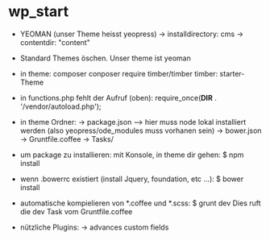 # wp_start

- YEOMAN (unser Theme heisst yeopress)
-> installdirectory: cms
-> contentdir: "content"



- Standard Themes öschen. Unser theme ist yeoman
- in theme: composer
conposer require timber/timber
timber: starter-Theme

- in functions.php fehlt der Aufruf (oben):
require_once(__DIR__ . '/vendor/autoload.php');

- in theme Ordner:
    -> package.json --> hier muss node lokal installiert werden (also yeopress/ode_modules muss vorhanen sein)
    -> bower.json
    -> Gruntfile.coffee
    -> Tasks/


- um package zu installieren:
mit Konsole, in theme dir gehen:
$ npm install


- wenn .bowerrc existiert (install Jquery, foundation, etc ...):
$ bower install

- automatische kompielieren von *.coffee und *.scss:
$ grunt dev
Dies ruft die dev Task vom Gruntfile.coffee

- nützliche Plugins:
    -> advances custom fields